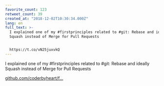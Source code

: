```yaml
---
favorite_count: 123
retweet_count: 39
created_at: "2018-12-02T10:30:34.000Z"
lang: en
full_text: >-
  I explained one of my #firstprinciples related to #git: Rebase and ideally
  Squash instead of Merge for Pull Requests


  https://t.co/vN25juxvkQ
---
```


I explained one of my #firstprinciples related to #git: Rebase and ideally
Squash instead of Merge for Pull Requests

[github.com/coderbyheart/f…](https://github.com/coderbyheart/first-principles/issues/2)
